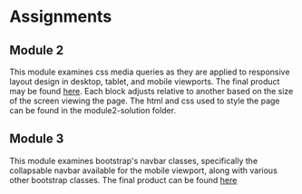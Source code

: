 # Assignments

## Module 2

This module examines css media queries as they are applied to responsive layout design in desktop, tablet, and mobile viewports. The final product may be found [here](https://cyw214.github.io/html-css-javascript-for-web-dev/module2-solution/). Each block adjusts relative to another based on the size of the screen viewing the page. The html and css used to style the page can be found in the module2-solution folder.

##  Module 3

This module examines bootstrap's navbar classes, specifically the collapsable navbar available for the mobile viewport, along with various other bootstrap classes. The final product can be found [here](https://cyw214.github.io/html-css-javascript-for-web-dev/module3-solution)
